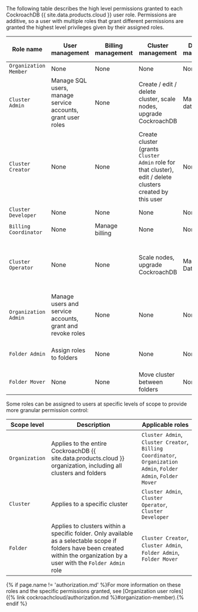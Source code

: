 The following table describes the high level permissions granted to each CockroachDB {{ site.data.products.cloud }} user role. Permissions are additive, so a user with multiple roles that grant different permissions are granted the highest level privileges given by their assigned roles.

| **Role name** | **User management** | **Billing management** | **Cluster management** | **Database management** | **Monitoring & observability** | **Security & access** | **Backup & restore** | **Folder management** | **Other permissions** |
|---|---|---|---|---|---|---|---|---|---|
| `Organization Member` | None | None | None | None | None | None | None | None | None |
| `Cluster Admin` | Manage SQL users, manage service accounts, grant user roles | None | Create / edit / delete cluster, scale nodes, upgrade CockroachDB | Manage databases | View metrics / insights | Manage network auth, configure SQL SSO, view PCI status | View / restore backups | None, unless role is granted with organization scope | Access DB console, configure maintenance windows |
| `Cluster Creator` | None | None | Create cluster (grants `Cluster Admin` role for that cluster), edit / delete clusters created by this user | None | None | None, unless role is granted with organization scope | None | None, unless role is granted with organization scope | None |
| `Cluster Developer` | None | None | None | None | None | None | None | None | Access DB console, view cluster details |
| `Billing Coordinator` | None | Manage billing | None | None | None | None | None | None | None |
| `Cluster Operator` | None | None | Scale nodes, upgrade CockroachDB | Manage Databases | View metrics / insights / logs / jobs | Manage network auth, configure SQL SSO, view PCI status | View / restore backups | None | Access DB console, configure maintenance windows, send test alerts |
| `Organization Admin` | Manage users and service accounts, grant and revoke roles | None | None | None | None | None | None | None | Manage email alerts (maintenance/issues) |
| `Folder Admin` | Assign roles to folders | None | None | None | None | None | None | Create / delete / manage folders | None |
| `Folder Mover` | None | None | Move cluster between folders | None | None | None | None | None | None |

Some roles can be assigned to users at specific levels of scope to provide more granular permission control:

| **Scope level** | **Description** | **Applicable roles** |
|---|---|---|
| `Organization` | Applies to the entire CockroachDB {{ site.data.products.cloud }} organization, including all clusters and folders | `Cluster Admin`, `Cluster Creator`, `Billing Coordinator`, `Organization Admin`, `Folder Admin`, `Folder Mover` |
| `Cluster` | Applies to a specific cluster | `Cluster Admin`, `Cluster Operator`, `Cluster Developer` |
| `Folder` | Applies to clusters within a specific folder. Only available as a selectable scope if folders have been created within the organization by a user with the `Folder Admin` role | `Cluster Creator`, `Cluster Admin`, `Folder Admin`, `Folder Mover` |

{% if page.name != 'authorization.md' %}For more information on these roles and the specific permissions granted, see [Organization user roles]({% link cockroachcloud/authorization.md %}#organization-member).{% endif %}